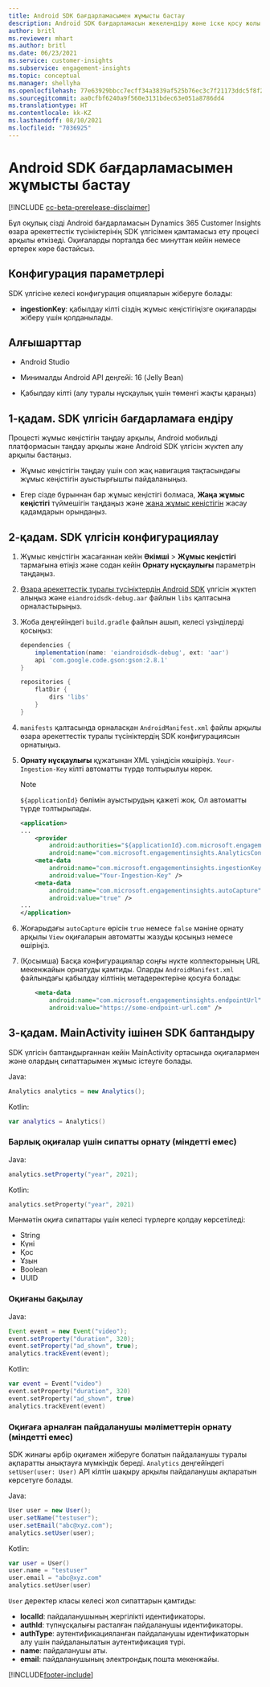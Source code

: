 ```yaml
---
title: Android SDK бағдарламасымен жұмысты бастау
description: Android SDK бағдарламасын жекелендіру және іске қосу жолы туралы ақпарат
author: britl
ms.reviewer: mhart
ms.author: britl
ms.date: 06/23/2021
ms.service: customer-insights
ms.subservice: engagement-insights
ms.topic: conceptual
ms.manager: shellyha
ms.openlocfilehash: 77e63929bbcc7ecff34a3839af525b76ec3c7f21173ddc5f8f2d69f11c25c441
ms.sourcegitcommit: aa0cfbf6240a9f560e3131bdec63e051a8786dd4
ms.translationtype: HT
ms.contentlocale: kk-KZ
ms.lasthandoff: 08/10/2021
ms.locfileid: "7036925"
---
```

# <a name="get-started-with-the-android-sdk"></a>Android SDK бағдарламасымен жұмысты бастау

[!INCLUDE [cc-beta-prerelease-disclaimer](includes/cc-beta-prerelease-disclaimer.md)]

Бұл оқулық сізді Android бағдарламасын Dynamics 365 Customer Insights өзара әрекеттестік түсініктерінің SDK үлгісімен қамтамасыз ету процесі арқылы өткізеді. Оқиғаларды порталда бес минуттан кейін немесе ертерек көре бастайсыз.

## <a name="configuration-options"></a>Конфигурация параметрлері
SDK үлгісіне келесі конфигурация опцияларын жіберуге болады:

- **ingestionKey**: қабылдау кілті сіздің жұмыс кеңістігіңізге оқиғаларды жіберу үшін қолданылады.

## <a name="prerequisites"></a>Алғышарттар

- Android Studio

- Минималды Android API деңгейі: 16 (Jelly Bean)

- Қабылдау кілті (алу туралы нұсқаулық үшін төменгі жақты қараңыз)

## <a name="step-1-integrate-the-sdk-into-your-application"></a>1-қадам. SDK үлгісін бағдарламаға ендіру
Процесті жұмыс кеңістігін таңдау арқылы, Android мобильді платформасын таңдау арқылы және Android SDK үлгісін жүктеп алу арқылы бастаңыз.

- Жұмыс кеңістігін таңдау үшін сол жақ навигация тақтасындағы жұмыс кеңістігін ауыстырғышты пайдаланыңыз.

- Егер сізде бұрыннан бар жұмыс кеңістігі болмаса,  **Жаңа жұмыс кеңістігі** түймешігін таңдаңыз және [жаңа жұмыс кеңістігін](create-workspace.md) жасау қадамдарын орындаңыз.

## <a name="step-2-configure-the-sdk"></a>2-қадам. SDK үлгісін конфигурациялау

1. Жұмыс кеңістігін жасағаннан кейін **Әкімші** > **Жұмыс кеңістігі** тармағына өтіңіз және содан кейін  **Орнату нұсқаулығы** параметрін таңдаңыз. 

1. [Өзара әрекеттестік туралы түсініктердің Android SDK](https://download.pi.dynamics.com/sdk/EI-SDKs/ei-android-sdk.zip) үлгісін жүктеп алыңыз және `eiandroidsdk-debug.aar` файлын `libs` қалтасына орналастырыңыз.

1. Жоба деңгейіндегі `build.gradle` файлын ашып, келесі үзінділерді қосыңыз:
    ```gradle
    dependencies {
        implementation(name: 'eiandroidsdk-debug', ext: 'aar')
        api 'com.google.code.gson:gson:2.8.1'
    }

    repositories {
        flatDir {
            dirs 'libs'
        }
    }
    ```

1. `manifests` қалтасында орналасқан `AndroidManifest.xml` файлы арқылы өзара әрекеттестік туралы түсініктердің SDK конфигурациясын орнатыңыз. 
1. **Орнату нұсқаулығы** құжатынан XML үзіндісін көшіріңіз. `Your-Ingestion-Key` кілті автоматты түрде толтырылуы керек.

   > [!NOTE]
   > `${applicationId}` бөлімін ауыстырудың қажеті жоқ. Ол автоматты түрде толтырылады.
   

   ```xml
   <application>
   ...
       <provider
           android:authorities="${applicationId}.com.microsoft.engagementinsights.AnalyticsContentProvider"
           android:name="com.microsoft.engagementinsights.AnalyticsContentProvider" />
       <meta-data
           android:name="com.microsoft.engagementinsights.ingestionKey"
           android:value="Your-Ingestion-Key" />
       <meta-data
           android:name="com.microsoft.engagementinsights.autoCapture"
           android:value="true" />
   ...
   </application>
   ```

1. Жоғарыдағы `autoCapture` өрісін `true` немесе `false` мәніне орнату арқылы `View` оқиғаларын автоматты жазуды қосыңыз немесе өшіріңіз.

1. (Қосымша) Басқа конфигурациялар соңғы нүкте коллекторының URL мекенжайын орнатуды қамтиды. Оларды `AndroidManifest.xml` файлындағы қабылдау кілтінің метадеректеріне қосуға болады:
    ```xml
        <meta-data
            android:name="com.microsoft.engagementinsights.endpointUrl"
            android:value="https://some-endpoint-url.com" />
    ```

## <a name="step-3-initialize-the-sdk-from-mainactivity"></a>3-қадам. MainActivity ішінен SDK баптандыру 

SDK үлгісін баптандырғаннан кейін MainActivity ортасында оқиғалармен және олардың сипаттарымен жұмыс істеуге болады.

    
Java:
```java
Analytics analytics = new Analytics();
```

Kotlin:
```kotlin
var analytics = Analytics()
```

### <a name="set-property-for-all-events-optional"></a>Барлық оқиғалар үшін сипатты орнату (міндетті емес)
    
Java:
```java
analytics.setProperty("year", 2021);
```

Kotlin:
```kotlin
analytics.setProperty("year", 2021)
```

Мәнмәтін оқиға сипаттары үшін келесі түрлерге қолдау көрсетіледі:
- String
- Күні
- Қос
- Ұзын
- Boolean
- UUID

### <a name="track-an-event"></a>Оқиғаны бақылау

Java:
```java
Event event = new Event("video");
event.setProperty("duration", 320);
event.setProperty("ad_shown", true);
analytics.trackEvent(event);
```

Kotlin:
```kotlin
var event = Event("video")
event.setProperty("duration", 320)
event.setProperty("ad_shown", true)
analytics.trackEvent(event)
```

### <a name="set-user-details-for-your-event-optional"></a>Оқиғаға арналған пайдаланушы мәліметтерін орнату (міндетті емес)

SDK жинағы әрбір оқиғамен жіберуге болатын пайдаланушы туралы ақпаратты анықтауға мүмкіндік береді. `Analytics` деңгейіндегі `setUser(user: User)` API кілтін шақыру арқылы пайдаланушы ақпаратын көрсетуге болады.

Java:
```java
User user = new User();
user.setName("testuser");
user.setEmail("abc@xyz.com");
analytics.setUser(user);
```

Kotlin:
```kotlin
var user = User()
user.name = "testuser"
user.email = "abc@xyz.com"
analytics.setUser(user)
```

`User` деректер класы келесі жол сипаттарын қамтиды:

- **localId**: пайдаланушының жергілікті идентификаторы.
- **authId**: түпнұсқалығы расталған пайдаланушы идентификаторы.
- **authType**: аутентификацияланған пайдаланушы идентификаторын алу үшін пайдаланылатын аутентификация түрі.
- **name**: пайдаланушы аты.
- **email**: пайдаланушының электрондық пошта мекенжайы.

[!INCLUDE[footer-include](../includes/footer-banner.md)]
